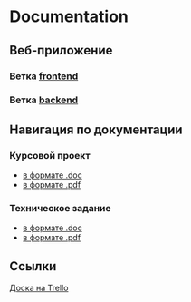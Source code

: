 # Documentation

<h2>Веб-приложение</h2>
  <h3>Ветка <a href="https://github.com/MarketVSU/Frontend">frontend</a></h3>
  <h3>Ветка <a href="https://github.com/MarketVSU/Backend">backend</a></h3>

<h2>Навигация по документации</h2>
  <h3>Курсовой проект</h3>
  <ul>
    <li><a href="https://github.com/MarketVSU/Documentation/blob/master/Kursovoy_proekt.docx">в формате .doc</a></li>
    <li><a href="">в формате .pdf</a></li>
  </ul>
  <h3>Техническое задание</h3>
  <ul>
    <li><a href="">в формате .doc</a></li>
    <li><a href="">в формате .pdf</a></li>
  </ul>
<h2>Ссылки</h2>
  <a href="https://trello.com/b/OvZapIpQ/clothing-store">Доска на Trello</a><br>
